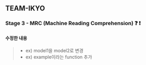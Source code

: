 ## TEAM-IKYO

### Stage 3 - MRC (Machine Reading Comprehension) :question: :exclamation:

#### 수정한 내용

> - ex) model1을 model2로 변경
> - ex) example이라는 function 추가
